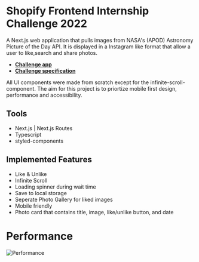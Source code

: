 # Shopify Frontend Internship Challenge 2022


A Next.js web application that pulls images from NASA's (APOD) Astronomy Picture of the Day API. It is displayed in a Instagram like format that allow a user to like,search and share photos. 

- [**Challenge app**](https://spacestagram-livid.vercel.app/)
- [**Challenge specification**](https://docs.google.com/document/d/13zXpyrC2yGxoLXKktxw2VJG2Jw8SdUfliLM-bYQLjqE/edit)

All UI components were made from scratch except for the infinite-scroll-component. 
The aim for this project is to priortize mobile first design, performance and accessibility. 

## Tools

- Next.js | Next.js Routes
- Typescript
- styled-components


## Implemented Features

- Like & Unlike  
- Infinite Scroll
- Loading spinner during wait time
- Save to local storage 
- Seperate Photo Gallery for liked images
- Mobile friendly
- Photo card that contains title, image, like/unlike button, and date

# Performance
![Performance](https://user-images.githubusercontent.com/14239415/149830867-574276bf-74c2-4f50-86f4-a6eebcfc900b.gif)
